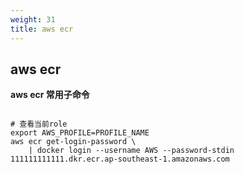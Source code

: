 ```yaml
---
weight: 31
title: aws ecr
---
```


## aws ecr

**aws ecr 常用子命令**
```shell

# 查看当前role
export AWS_PROFILE=PROFILE_NAME
aws ecr get-login-password \
    | docker login --username AWS --password-stdin 111111111111.dkr.ecr.ap-southeast-1.amazonaws.com

```